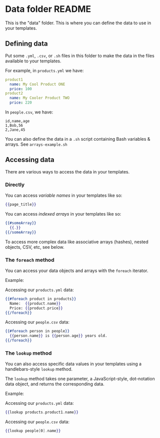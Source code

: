 # Data folder README

This is the "data" folder. This is where you can define the data to use in your templates.

## Defining data

Put some `.yml`, `.csv`, or `.sh` files in this folder to make the data in the files available to your templates.

For example, in `products.yml` we have:

```yaml
product1
  name: My Cool Product ONE
  price: 100
product2
  name: My Cooler Product TWO
  price: 220
```

In `people.csv`, we have:

```csv
id,name,age
1,Bob,56
2,Jane,45
```

You can also define the data in a `.sh` script containing Bash variables & arrays. See `arrays-example.sh`

## Accessing data

There are various ways to access the data in your templates.

### Directly

You can access _variable names_ in your templates like so:

```handlebars
{{page_title}}
```

You can access _indexed arrays_ in your templates like so:

```handlebars
{{#someArray}}
  {{.}}
{{/someArray}}
```

To access more complex data like associative arrays (hashes), nested objects, CSV, etc, see below.

### The `foreach` method

You can access your data objects and arrays with the `foreach` iterator.

Example:

Accessing our `products.yml` data:

```handlebars
{{#foreach product in products}}
  Name:  {{product.name}}
  Price: {{product.price}}
{{/foreach}}
```

Accessing our `people.csv` data:

```handlebars
{{#foreach person in people}}
  {{person.name}} is {{person.age}} years old.
{{/foreach}}
```

### The `lookup` method

You can also access specific data values in your templates using a handlebars-style `lookup` method.

The `lookup` method takes one parameter, a JavaScript-style, dot-notation data object, and returns the corresponding data.

Example:

Accessing our `products.yml` data:

```handlebars
{{lookup products.product1.name}}
```

Accessing our `people.csv` data:

```handlebars
{{lookup people[0].name}}
```
